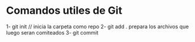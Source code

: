 # Comandos utiles de Git

1- git init  // inicia la carpeta como repo
2- git add . prepara los archivos que luego seran comiteados
3- git commit
  
